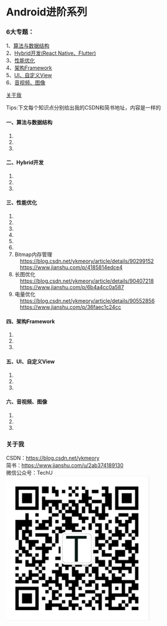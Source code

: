 # Android进阶系列

### 6大专题：</br>
1、[算法与数据结构](#一算法与数据结构)</br>
2、[Hybrid开发(React Native、Flutter)](#Hybrid开发)</br>
3、[性能优化](#性能优化)</br>
4、[架构Framework](#架构Framework)</br>
5、[UI、自定义View](#ui)</br>
6、[音视频、图像](#media)</br>

[关于我](#关于我)</br>

Tips:下文每个知识点分别给出我的CSDN和简书地址，内容是一样的</br>

#### 一、算法与数据结构
1. 
2.
3.

#### 二、Hybrid开发
1. 
2.
3.

#### 三、性能优化
1. 
2.
3.
4.
5.
6.
7. Bitmap内存管理</br>
&emsp;https://blog.csdn.net/ykmeory/article/details/90299152</br>
&emsp;https://www.jianshu.com/p/4185814edce4
8. 长图优化</br>
&emsp;https://blog.csdn.net/ykmeory/article/details/90407218</br>
&emsp;https://www.jianshu.com/p/6b4a4cc0a587
9. 电量优化</br>
&emsp;https://blog.csdn.net/ykmeory/article/details/90552856</br>
&emsp;https://www.jianshu.com/p/36faec1c24cc</br>

#### 四、架构Framework
1. 
2.
3.

#### 五、<span id="ui">UI、自定义View</span>
1. 
2.
3.

#### 六、<span id="media">音视频、图像</span>
1. 
2.
3.

### 关于我
CSDN：https://blog.csdn.net/ykmeory</br>
简书：https://www.jianshu.com/u/2ab374189130</br>
微信公众号：TechU</br>
![](https://github.com/keyyoo/Android_Advanced_Series/blob/master/%E5%85%B3%E4%BA%8E%E6%88%91/Logo.png "扫码关注")
